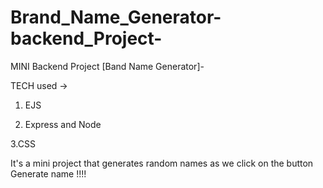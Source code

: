 # Brand_Name_Generator-backend_Project-
MINI Backend Project [Band Name Generator]-

TECH used ->

1. EJS

2. Express and Node

3.CSS

It's a mini project that generates random names as we click on the button Generate name !!!! 
